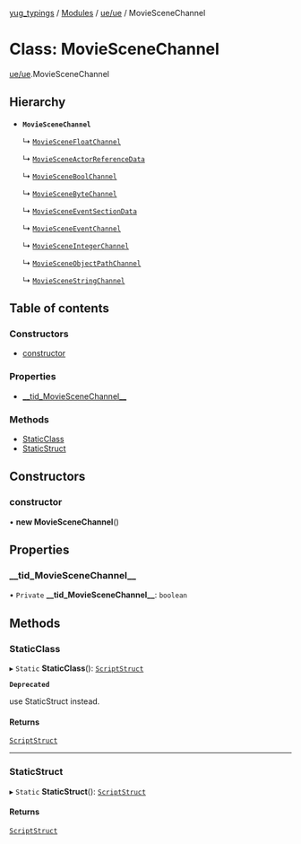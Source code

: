 [yug_typings](../README.md) / [Modules](../modules.md) / [ue/ue](../modules/ue_ue.md) / MovieSceneChannel

# Class: MovieSceneChannel

[ue/ue](../modules/ue_ue.md).MovieSceneChannel

## Hierarchy

- **`MovieSceneChannel`**

  ↳ [`MovieSceneFloatChannel`](ue_ue.MovieSceneFloatChannel.md)

  ↳ [`MovieSceneActorReferenceData`](ue_ue.MovieSceneActorReferenceData.md)

  ↳ [`MovieSceneBoolChannel`](ue_ue.MovieSceneBoolChannel.md)

  ↳ [`MovieSceneByteChannel`](ue_ue.MovieSceneByteChannel.md)

  ↳ [`MovieSceneEventSectionData`](ue_ue.MovieSceneEventSectionData.md)

  ↳ [`MovieSceneEventChannel`](ue_ue.MovieSceneEventChannel.md)

  ↳ [`MovieSceneIntegerChannel`](ue_ue.MovieSceneIntegerChannel.md)

  ↳ [`MovieSceneObjectPathChannel`](ue_ue.MovieSceneObjectPathChannel.md)

  ↳ [`MovieSceneStringChannel`](ue_ue.MovieSceneStringChannel.md)

## Table of contents

### Constructors

- [constructor](ue_ue.MovieSceneChannel.md#constructor)

### Properties

- [\_\_tid\_MovieSceneChannel\_\_](ue_ue.MovieSceneChannel.md#__tid_moviescenechannel__)

### Methods

- [StaticClass](ue_ue.MovieSceneChannel.md#staticclass)
- [StaticStruct](ue_ue.MovieSceneChannel.md#staticstruct)

## Constructors

### constructor

• **new MovieSceneChannel**()

## Properties

### \_\_tid\_MovieSceneChannel\_\_

• `Private` **\_\_tid\_MovieSceneChannel\_\_**: `boolean`

## Methods

### StaticClass

▸ `Static` **StaticClass**(): [`ScriptStruct`](ue_ue.ScriptStruct.md)

**`Deprecated`**

use StaticStruct instead.

#### Returns

[`ScriptStruct`](ue_ue.ScriptStruct.md)

___

### StaticStruct

▸ `Static` **StaticStruct**(): [`ScriptStruct`](ue_ue.ScriptStruct.md)

#### Returns

[`ScriptStruct`](ue_ue.ScriptStruct.md)

